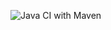 ![Java CI with Maven](https://github.com/PiotrKedra/Heroku_test/workflows/Java%20CI%20with%20Maven/badge.svg)
